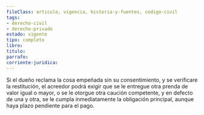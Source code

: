 ```yaml
---
fileClass: articulo, vigencia, historia-y-fuentes, codigo-civil
tags:
- derecho-civil
- derecho-privado
estado: vigente
tipo: completo
libro:
titulo:
parrafo:
corriente-juridica:
---
```

Si el dueño reclama la cosa empeñada sin su consentimiento, y se verificare la restitución, el acreedor podrá exigir que se le entregue otra prenda de valor igual o mayor, o se le otorgue otra caución competente, y en defecto de una y otra, se le cumpla inmediatamente la obligación principal, aunque haya plazo pendiente para el pago.